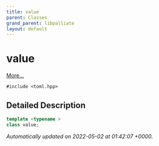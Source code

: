 ```yaml
---
title: value
parent: Classes
grand_parent: libpalliate
layout: default
---
```


# value



 [More...](#detailed-description)


`#include <toml.hpp>`

## Detailed Description

```cpp
template <typename >
class value;
```


_Automatically updated on 2022-05-02 at 01:42:07 +0000._